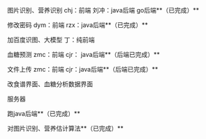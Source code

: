 图片识别、营养识别                chj：前端                      刘冲：java后端 go后端**（已完成）**

修改密码                                   dym：前端                      rzx：java后端**（已完成）**

加百度识图、大模型                丁：纯前端

血糖预测                                    zmc：前端      cjr： java后端**（后端已完成）**

文件上传                                    zmc：前端       cjr：java后端**（后端已完成）**



改食谱界面、血糖分析数据界面



服务器

跑java后端**（已完成）**





对图片识别、营养估计算法**（已完成）**